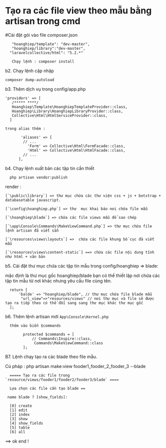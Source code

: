 # Tạo ra các file view theo mẫu bằng artisan trong cmd



#Cài đặt gói vào file composer.json 

  
       "hoanghiep/template": "dev-master",
       "hoanghiep/library":"dev-master",
      "laravelcollective/html": "5.2.*"
       
       Chạy lệnh : composer install

b2. Chạy lệnh cập nhập

    composer dump-autoload

b3. Thêm dịch vụ trong config/app.php

    'providers' => [
       /***** ****/
       Hoanghiep\Template\HoanghiepTemplateProvider::class,
       Hoanghiep\Library\HoanghiepLibraryProvider::class,
       Collective\Html\HtmlServiceProvider::class,
      ]
      
    trong alias thêm :
      
           'aliases' => [
            // ...
              'Form' => Collective\Html\FormFacade::class,
              'Html' => Collective\Html\HtmlFacade::class,
            // ...
          ],
 
 b4. Chạy lệnh xuất bản các tập tin cần thiết 
 
      php artisan vendor:publish
  
  render  :
  
    [`\public\library`] => thư mục chứa các thư viện css + js + botstrap + databasetable javascript.
    
    [`\config\hoanghiep.php`] => thư  mục khai báo nơi chứa file mẫu
  
    [`\hoanghiep\blade`] => chứa các file views mẫu để sao chép
    
    [`\app\Console\Commands\MakeViewCommand.php`] => thư mục chứa file lệnh artisan đã viết sẵn
  
    [`\resources\views\layouts`] =>  chứa các file khung bố cục đã viết mẫu
    
    [`\resources\views\content-static`] ==> chứa các file nội dung tĩnh như html + văn bản

  
  
  b5. Cài đặt thư mục chứa các tập tin mẫu trong config/hoanghiep => blade:

  mặc định là thư mục gốc hoanghiep/blade bạn có thể thiết lập nơi chứa các tập tin mẫu từ nơi khác nhưng yêu cầu file cùng tên.
  
      return [
          'balde' => "hoanghiep/blade", // thư mục chứa file blade mẫu
           "url_view"=>"resources/views" // nơi thư mục và file sẽ được tạo ra tiếp theo có thể đổi sang sang thư mục khác thư mục gốc
      ];

  
  
  b6. Thêm lệnh artisan mới  `App\Console\Kernel.php`

      thêm vào biến $commands 
    
            protected $commands = [
                // Commands\Inspire::class,
                 Commands\MakeViewCommand::class
            ];
  
    
  B7. Lệnh chạy tạo ra các blade theo file mẫu.
  
Cú pháp  :  php artisan make:view fooder1_fooder_2_fooder_3 --blade
   
      
      ===== Tạo ra các file trong  `resource/views/fooder1/fooder2/fooder3/blade` ====
      
      Lựa chọn các file cần tạo blade == 
      
     name blade ? [show_fields]:
    
      [0] create
      [1] edit
      [2] index
      [3] show
      [4] show_fields
      [5] table
      [6] all
 >

  
  
  ==> ok end !
